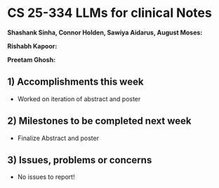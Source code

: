 # CS 25-334 LLMs for clinical Notes
**Shashank Sinha, Connor Holden, Sawiya Aidarus, August Moses:**

**Rishabh Kapoor:**

**Preetam Ghosh:**

## 1) Accomplishments this week ##
   - Worked on iteration of abstract and poster
## 2) Milestones to be completed next week ##
   -  Finalize Abstract and poster
## 3) Issues, problems or concerns ##
   - No issues to report!

